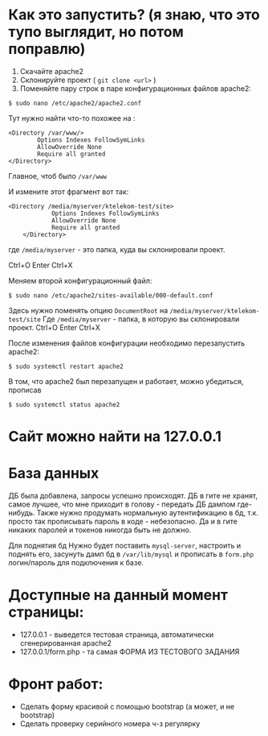 # Как это запустить? (я знаю, что это тупо выглядит, но потом поправлю)

1. Скачайте apache2
2. Склонируйте проект ( `git clone <url>` )
3. Поменяйте пару строк в паре конфигурационных файлов apache2:

```
$ sudo nano /etc/apache2/apache2.conf
```
Тут нужно найти что-то похожее на :
```
<Directory /var/www/>
        Options Indexes FollowSymLinks
        AllowOverride None
        Require all granted
</Directory>
```
Главное, чтоб было `/var/www`

И измените этот фрагмент вот так:
```
<Directory /media/myserver/ktelekom-test/site>
            Options Indexes FollowSymLinks
            AllowOverride None
            Require all granted
    </Directory>
```
где `/media/myserver` - это папка, куда вы склонировали проект.

Ctrl+O Enter Ctrl+X

Меняем второй конфигурационный файл:

```
$ sudo nano /etc/apache2/sites-available/000-default.conf
```
Здесь нужно поменять опцию `DocumentRoot` на `/media/myserver/ktelekom-test/site`
Где `/media/myserver` - папка, в которую вы склонировали проект.
Ctrl+O Enter Ctrl+X

После изменения файлов конфигурации необходимо перезапустить apache2:
```
$ sudo systemctl restart apache2
```

В том, что apache2 был перезапущен и работает, можно убедиться, прописав
```
$ sudo systemctl status apache2
```

# Сайт можно найти на 127.0.0.1

# База данных

ДБ была добавлена, запросы успешно происходят. ДБ в гите не хранят, самое лучшее, что мне приходит в голову - передать ДБ дампом где-нибудь. Также нужно продумать нормальную аутентификацию в бд, т.к. просто так прописывать пароль в коде - небезопасно. Да и в гите никаких паролей и токенов никогда быть не должно.

Для поднятия бд Нужно будет поставить `mysql-server`, настроить и поднять его, засунуть дамп бд в `/var/lib/mysql` и прописать в `form.php` логин/пароль для подключения к базе.

# Доступные на данный момент страницы:
* 127.0.0.1 - выведется тестовая страница, автоматически сгенерированная apache2
* 127.0.0.1/form.php - та самая ФОРМА ИЗ ТЕСТОВОГО ЗАДАНИЯ


# Фронт работ:
* Сделать форму красивой с помощью bootstrap (а может, и не bootstrap)
* Сделать проверку серийного номера ч-з регулярку
